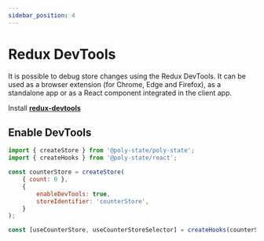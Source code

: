 ```yaml
---
sidebar_position: 4
---
```


# Redux DevTools

It is possible to debug store changes using the Redux DevTools. It can be used as a browser extension (for Chrome, Edge and Firefox), as a standalone app or as a React component integrated in the client app.

Install [**redux-devtools**](https://github.com/reduxjs/redux-devtools/tree/main/extension#installation)

## Enable DevTools

```jsx
import { createStore } from '@poly-state/poly-state';
import { createHooks } from '@poly-state/react';

const counterStore = createStore(
	{ count: 0 },
	{
		enableDevTools: true,
		storeIdentifier: 'counterStore',
	}
);

const [useCounterStore, useCounterStoreSelector] = createHooks(counterStore);
```
